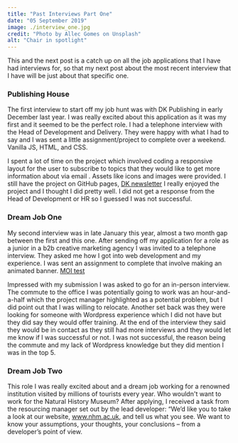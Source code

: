 ```yaml
---
title: "Past Interviews Part One"
date: "05 September 2019"
image: ./interview_one.jpg
credit: "Photo by Allec Gomes on Unsplash"
alt: "Chair in spotlight"
---
```


This and the next post is a catch up on all the job applications that I have had interviews for, so that my next post about the most recent interview that I have will be just about that specific one. 

### Publishing House

The first interview to start off my job hunt was with DK Publishing in early December last year. I was really excited about this application as it was my first and it seemed to be the perfect role. I had a telephone interview with the Head of Development and Delivery. They were happy with what I had to say and I was sent a little assignment/project to complete over a weekend. Vanilla JS, HTML, and CSS.

I spent a lot of time on the project which involved coding a responsive layout for the user to subscribe to topics that they would like to get more information about via email . Assets like icons and images were provided. I still have the project on GitHub pages, [DK newsletter](https://christocarr.github.io/dk-newsletter-project/)
I really enjoyed the project and I thought I did pretty well. I did not get a response from the Head of Development or HR so I guessed I was not successful.

### Dream Job One

My second interview was in late January this year, almost a two month gap between the first and this one. After sending off my application for a role as a junior in a b2b creative marketing agency I was invited to a telephone interview. 
They asked me how I got into web development and my experience. I was sent an assignment to complete that involve making an animated banner. [MOI test](https://github.com/christocarr/junior-dev-test/tree/master)

Impressed with my submission I was asked to go for an in-person interview. 
The commute to the office I was potentially going to work was an hour-and-a-half which the project manager highlighted as a potential problem, but I did point out that I was willing to relocate.  Another set back was they were looking for someone with Wordpress experience which I did not have but they did say they would offer training. At the end of the interview they said they would be in contact as they still had more interviews and they would let me know if I was successful or not. I was not successful, the reason being the commute and my lack of Wordpress knowledge but they did mention I was in the top 5.

### Dream Job Two

This role I was really excited about and a dream job working for a renowned institution visited by millions of tourists every year. Who wouldn't want to work for the Natural History Museum? 
After applying, I received a task from the resourcing manager set out by the lead developer:
“We’d like you to take a look at our website, www.nhm.ac.uk, and tell us what you see. We want to know your assumptions, your thoughts, your conclusions – from a developer’s point of view. 
